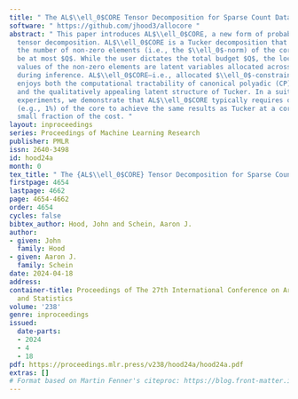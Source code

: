 ```yaml
---
title: " The AL$\\ell_0$CORE Tensor Decomposition for Sparse Count Data "
software: " https://github.com/jhood3/allocore "
abstract: " This paper introduces AL$\\ell_0$CORE, a new form of probabilistic non-negative
  tensor decomposition. AL$\\ell_0$CORE is a Tucker decomposition that constrains
  the number of non-zero elements (i.e., the $\\ell_0$-norm) of the core tensor to
  be at most $Q$. While the user dictates the total budget $Q$, the locations and
  values of the non-zero elements are latent variables allocated across the core tensor
  during inference. AL$\\ell_0$CORE—i.e., allocated $\\ell_0$-constrained core—thus
  enjoys both the computational tractability of canonical polyadic (CP) decomposition
  and the qualitatively appealing latent structure of Tucker. In a suite of real-data
  experiments, we demonstrate that AL$\\ell_0$CORE typically requires only tiny fractions
  (e.g., 1%) of the core to achieve the same results as Tucker at a correspondingly
  small fraction of the cost. "
layout: inproceedings
series: Proceedings of Machine Learning Research
publisher: PMLR
issn: 2640-3498
id: hood24a
month: 0
tex_title: " The {AL$\\ell_0$CORE} Tensor Decomposition for Sparse Count Data "
firstpage: 4654
lastpage: 4662
page: 4654-4662
order: 4654
cycles: false
bibtex_author: Hood, John and Schein, Aaron J.
author:
- given: John
  family: Hood
- given: Aaron J.
  family: Schein
date: 2024-04-18
address:
container-title: Proceedings of The 27th International Conference on Artificial Intelligence
  and Statistics
volume: '238'
genre: inproceedings
issued:
  date-parts:
  - 2024
  - 4
  - 18
pdf: https://proceedings.mlr.press/v238/hood24a/hood24a.pdf
extras: []
# Format based on Martin Fenner's citeproc: https://blog.front-matter.io/posts/citeproc-yaml-for-bibliographies/
---
```


